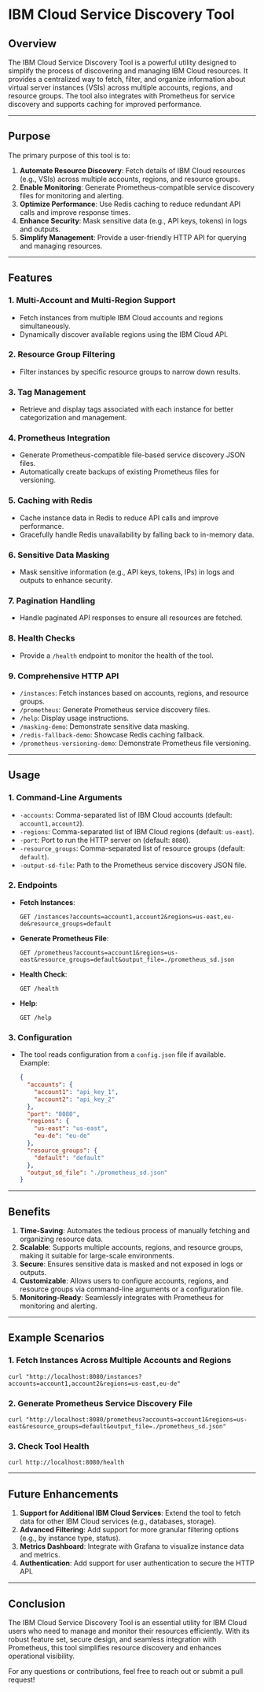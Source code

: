 # IBM Cloud Service Discovery Tool

## Overview

The IBM Cloud Service Discovery Tool is a powerful utility designed to simplify the process of discovering and managing IBM Cloud resources. It provides a centralized way to fetch, filter, and organize information about virtual server instances (VSIs) across multiple accounts, regions, and resource groups. The tool also integrates with Prometheus for service discovery and supports caching for improved performance.

---

## Purpose

The primary purpose of this tool is to:
1. **Automate Resource Discovery**: Fetch details of IBM Cloud resources (e.g., VSIs) across multiple accounts, regions, and resource groups.
2. **Enable Monitoring**: Generate Prometheus-compatible service discovery files for monitoring and alerting.
3. **Optimize Performance**: Use Redis caching to reduce redundant API calls and improve response times.
4. **Enhance Security**: Mask sensitive data (e.g., API keys, tokens) in logs and outputs.
5. **Simplify Management**: Provide a user-friendly HTTP API for querying and managing resources.

---

## Features

### 1. **Multi-Account and Multi-Region Support**
   - Fetch instances from multiple IBM Cloud accounts and regions simultaneously.
   - Dynamically discover available regions using the IBM Cloud API.

### 2. **Resource Group Filtering**
   - Filter instances by specific resource groups to narrow down results.

### 3. **Tag Management**
   - Retrieve and display tags associated with each instance for better categorization and management.

### 4. **Prometheus Integration**
   - Generate Prometheus-compatible file-based service discovery JSON files.
   - Automatically create backups of existing Prometheus files for versioning.

### 5. **Caching with Redis**
   - Cache instance data in Redis to reduce API calls and improve performance.
   - Gracefully handle Redis unavailability by falling back to in-memory data.

### 6. **Sensitive Data Masking**
   - Mask sensitive information (e.g., API keys, tokens, IPs) in logs and outputs to enhance security.

### 7. **Pagination Handling**
   - Handle paginated API responses to ensure all resources are fetched.

### 8. **Health Checks**
   - Provide a `/health` endpoint to monitor the health of the tool.

### 9. **Comprehensive HTTP API**
   - `/instances`: Fetch instances based on accounts, regions, and resource groups.
   - `/prometheus`: Generate Prometheus service discovery files.
   - `/help`: Display usage instructions.
   - `/masking-demo`: Demonstrate sensitive data masking.
   - `/redis-fallback-demo`: Showcase Redis caching fallback.
   - `/prometheus-versioning-demo`: Demonstrate Prometheus file versioning.

---

## Usage

### 1. **Command-Line Arguments**
   - `-accounts`: Comma-separated list of IBM Cloud accounts (default: `account1,account2`).
   - `-regions`: Comma-separated list of IBM Cloud regions (default: `us-east`).
   - `-port`: Port to run the HTTP server on (default: `8080`).
   - `-resource_groups`: Comma-separated list of resource groups (default: `default`).
   - `-output-sd-file`: Path to the Prometheus service discovery JSON file.

### 2. **Endpoints**
   - **Fetch Instances**: 
     ```
     GET /instances?accounts=account1,account2&regions=us-east,eu-de&resource_groups=default
     ```
   - **Generate Prometheus File**:
     ```
     GET /prometheus?accounts=account1&regions=us-east&resource_groups=default&output_file=./prometheus_sd.json
     ```
   - **Health Check**:
     ```
     GET /health
     ```
   - **Help**:
     ```
     GET /help
     ```

### 3. **Configuration**
   - The tool reads configuration from a `config.json` file if available. Example:
     ```json
     {
       "accounts": {
         "account1": "api_key_1",
         "account2": "api_key_2"
       },
       "port": "8080",
       "regions": {
         "us-east": "us-east",
         "eu-de": "eu-de"
       },
       "resource_groups": {
         "default": "default"
       },
       "output_sd_file": "./prometheus_sd.json"
     }
     ```

---

## Benefits

1. **Time-Saving**: Automates the tedious process of manually fetching and organizing resource data.
2. **Scalable**: Supports multiple accounts, regions, and resource groups, making it suitable for large-scale environments.
3. **Secure**: Ensures sensitive data is masked and not exposed in logs or outputs.
4. **Customizable**: Allows users to configure accounts, regions, and resource groups via command-line arguments or a configuration file.
5. **Monitoring-Ready**: Seamlessly integrates with Prometheus for monitoring and alerting.

---

## Example Scenarios

### 1. Fetch Instances Across Multiple Accounts and Regions
   ```
   curl "http://localhost:8080/instances?accounts=account1,account2&regions=us-east,eu-de"
   ```

### 2. Generate Prometheus Service Discovery File
   ```
   curl "http://localhost:8080/prometheus?accounts=account1&regions=us-east&resource_groups=default&output_file=./prometheus_sd.json"
   ```

### 3. Check Tool Health
   ```
   curl http://localhost:8080/health
   ```

---

## Future Enhancements

1. **Support for Additional IBM Cloud Services**: Extend the tool to fetch data for other IBM Cloud services (e.g., databases, storage).
2. **Advanced Filtering**: Add support for more granular filtering options (e.g., by instance type, status).
3. **Metrics Dashboard**: Integrate with Grafana to visualize instance data and metrics.
4. **Authentication**: Add support for user authentication to secure the HTTP API.

---

## Conclusion

The IBM Cloud Service Discovery Tool is an essential utility for IBM Cloud users who need to manage and monitor their resources efficiently. With its robust feature set, secure design, and seamless integration with Prometheus, this tool simplifies resource discovery and enhances operational visibility.

For any questions or contributions, feel free to reach out or submit a pull request!